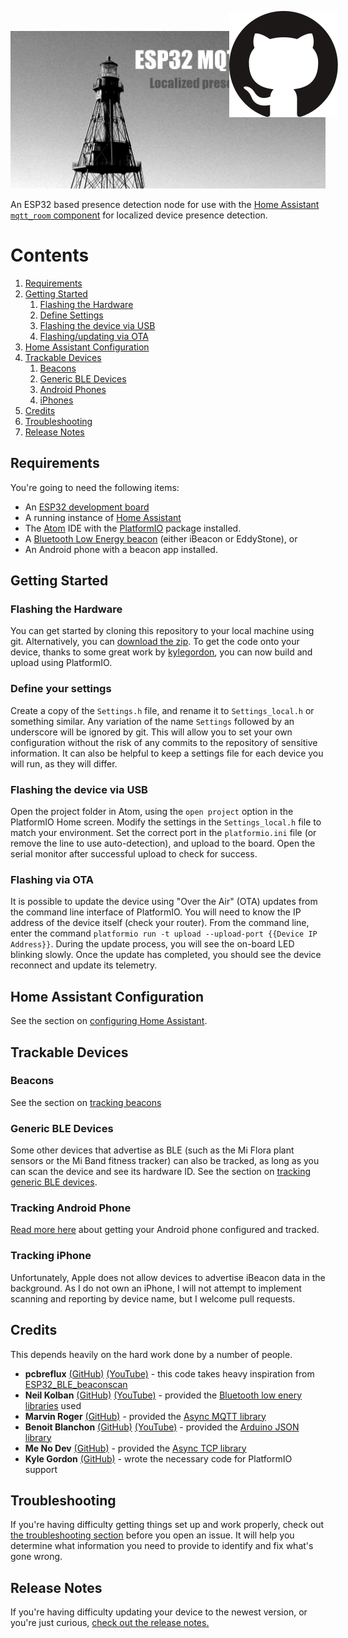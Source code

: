![Cover Image](./images/cover.jpg)

<a href="https://github.com/jptrsn/ESP32-mqtt-room" title="View the project on GitHub"><img src="./images/github.svg" style="position:fixed;top:16px;right:20%;padding:16px;box-shadow:none;"></a>
An ESP32 based presence detection node for use with the [Home Assistant](https://www.home-assistant.io/) [`mqtt_room` component](https://www.home-assistant.io/components/sensor.mqtt_room/) for localized device presence detection.

# Contents
1. [Requirements](#requirements)
2. [Getting Started](#getting-started)
    1. [Flashing the Hardware](#flashing-the-hardware)
    2. [Define Settings](#define-your-settings)
    3. [Flashing the device via USB](#flashing-the-device-via-usb)
    4. [Flashing/updating via OTA](#flashing-via-ota)
3. [Home Assistant Configuration](#home-assistant-configuration)
4. [Trackable Devices](#trackable-devices)
    1. [Beacons](#beacons)
    2. [Generic BLE Devices](#generic-ble-devices)
    3. [Android Phones](#tracking-android-phone)
    4. [iPhones](#tracking-iphone)
5. [Credits](#credits)
6. [Troubleshooting](#troubleshooting)
7. [Release Notes](#release-notes)


## Requirements
You're going to need the following items:
* An [ESP32 development board](https://www.amazon.ca/gp/product/B07F1GWJ1N/ref=as_li_tl?ie=UTF8&camp=15121&creative=330641&creativeASIN=B07F1GWJ1N&linkCode=as2&tag=ptrsnja-20&linkId=7ccc8364c8a8961ac9053e03efa91268)
* A running instance of [Home Assistant](https://www.homeassistant.io)
* The [Atom](https://ide.atom.io/) IDE with the [PlatformIO](https://docs.platformio.org/en/latest/ide/atom.html) package installed.
* A [Bluetooth Low Energy beacon](https://www.amazon.ca/gp/product/B07S3DQM6N/ref=as_li_tl?ie=UTF8&camp=15121&creative=330641&creativeASIN=B07S3DQM6N&linkCode=as2&tag=ptrsnja-20&linkId=2f55c80199c88db853bd583182384f50) (either iBeacon or EddyStone), or
* An Android phone with a beacon app installed.

## Getting Started

### Flashing the Hardware
You can get started by cloning this repository to your local machine using git. Alternatively, you can [download the zip](https://github.com/jptrsn/ESP32-mqtt-room/archive/master.zip). To get the code onto your device, thanks to some great work by [kylegordon](https://github.com/kylegordon), you can now build and upload using PlatformIO.

### Define your settings
Create a copy of the `Settings.h` file, and rename it to `Settings_local.h` or something similar. Any variation of the name `Settings` followed by an underscore will be ignored by git. This will allow you to set your own configuration without the risk of any commits to the repository of sensitive information. It can also be helpful to keep a settings file for each device you will run, as they will differ.

### Flashing the device via USB
Open the project folder in Atom, using the `open project` option in the PlatformIO Home screen. Modify the settings in the `Settings_local.h` file to match your environment. Set the correct port in the `platformio.ini` file (or remove the line to use auto-detection), and upload to the board. Open the serial monitor after successful upload to check for success.

### Flashing via OTA
It is possible to update the device using "Over the Air" (OTA) updates from the command line interface of PlatformIO. You will need to know the IP address of the device itself (check your router). From the command line, enter the command `platformio run -t upload --upload-port {{Device IP Address}}`. During the update process, you will see the on-board LED blinking slowly. Once the update has completed, you should see the device reconnect and update its telemetry.

## Home Assistant Configuration
See the section on [configuring Home Assistant](./home_assistant).

## Trackable Devices
### Beacons
See the section on [tracking beacons](./beacons)

### Generic BLE Devices
Some other devices that advertise as BLE (such as the Mi Flora plant sensors or the Mi Band fitness tracker) can also be tracked, as long as you can scan the device and see its hardware ID. See the section on [tracking generic BLE devices](./generic_ble).

### Tracking Android Phone
[Read more here](./android) about getting your Android phone configured and tracked.

### Tracking iPhone
Unfortunately, Apple does not allow devices to advertise iBeacon data in the background. As I do not own an iPhone, I will not attempt to implement scanning and reporting by device name, but I welcome pull requests.

## Credits
This depends heavily on the hard work done by a number of people.
* **pcbreflux** [(GitHub)](https://github.com/pcbreflux) [(YouTube)](https://www.youtube.com/channel/UCvsMfEoIu_ZdBIgQVcY_AZA) - this code takes heavy inspiration from [ESP32_BLE_beaconscan](https://github.com/pcbreflux/espressif/tree/master/esp32/arduino/sketchbook/ESP32_BLE_beaconscan)
* **Neil Kolban** [(GitHub)](https://github.com/nkolban) [(YouTube)](https://www.youtube.com/channel/UChKn_BlaVrMrhEquPNI6HuQ) - provided the [Bluetooth low enery libraries](https://github.com/nkolban/esp32-snippets) used
* **Marvin Roger** [(GitHub)](https://github.com/marvinroger) - provided the [Async MQTT library](http://marvinroger.viewdocs.io/async-mqtt-client/)
* **Benoit Blanchon** [(GitHub)](https://github.com/bblanchon) [(YouTube)](https://www.youtube.com/channel/UC8HZRqN4wfytHfRGMLUQWkQ) - provided the [Arduino JSON library](https://arduinojson.org/)
* **Me No Dev** [(GitHub)](https://github.com/me-no-dev) - provided the [Async TCP library](https://github.com/me-no-dev/AsyncTCP)
* **Kyle Gordon** [(GitHub)](https://github.com/kylegordon) - wrote the necessary code for PlatformIO support

## Troubleshooting
If you're having difficulty getting things set up and work properly, check out [the troubleshooting section](./troubleshooting) before you open an issue. It will help you determine what information you need to provide to identify and fix what's gone wrong.

## Release Notes
If you're having difficulty updating your device to the newest version, or you're just curious, [check out the release notes.](./releaseNotes)
